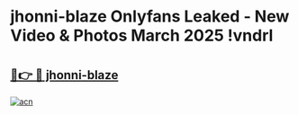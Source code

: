# jhonni-blaze Onlyfans Leaked - New Video & Photos March 2025 !vndrl

# <h2><a href="https://psje8i.iuczelnia.edu.pl?title=jhonni-blaze&ref=vndrl">🔗👉 🔴 jhonni-blaze</a></h2>

[![acn](https://github.com/user-attachments/assets/0f9c940e-d8b0-45ae-aac7-cd30a18b3e1c)](https://psje8i.iuczelnia.edu.pl?title=jhonni-blaze&ref=vndrl)

